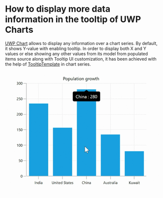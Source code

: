 # How to display more data information in the tooltip of UWP Charts

[UWP Chart](https://www.syncfusion.com/uwp-ui-controls/charts) allows to display any information over a chart series. By default, it shows Y-value with enabling tooltip. In order to display both X and Y values or else showing any other values from its model from populated items source along with Tooltip UI customization, it has been achieved with the help of [TooltipTemplate](https://help.syncfusion.com/cr/uwp/Syncfusion.UI.Xaml.Charts.ChartSeriesBase.html#Syncfusion_UI_Xaml_Charts_ChartSeriesBase_TooltipTemplate) in chart series. 

![](https://github.com/SyncfusionExamples/How-to-display-more-data-information-in-the-tooltip-of-UWP-Charts/blob/main/UWP_Chart_Tooltip_Customization.gif)

